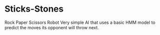 # Sticks-Stones
Rock Paper Scissors Robot
Very simple AI that uses  a basic HMM model to predict the moves its opponent will throw next.
